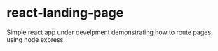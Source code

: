# react-landing-page
Simple react app under develpment demonstrating how to route pages using node express.
